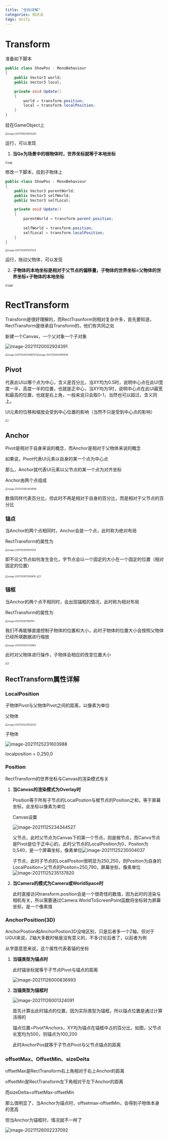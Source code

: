 ```yaml
---
title: "坐标详解"
categories: 知识点
tags: Unity
---
```


# Transform

准备如下脚本

```c#
public class ShowPos : MonoBehaviour
{
    public Vector3 world;
    public Vector3 local;

    private void Update()
    {
        world = transform.position;
        local = transform.localPosition;
    }
}
```

挂在GameObject上

<img src="https://cdn.jsdelivr.net/gh/Gasskin/CloudImg/img/202111192355326.png" alt="image-20211119235503240" style="zoom:50%;" />

运行，可以发现

1. **当Go为场景中的根物体时，世界坐标就等于本地坐标**

<img src="https://cdn.jsdelivr.net/gh/Gasskin/CloudImg/img/202111200007729.gif" alt="动画" style="zoom:50%;" />

修改一下脚本，挂到子物体上

```c#
public class ShowPos : MonoBehaviour
{
    public Vector3 parentWorld;
    public Vector3 selfWorld;
    public Vector3 selfLocal;

    private void Update()
    {
        parentWorld = transform.parent.position;
        
        selfWorld = transform.position;
        selfLocal = transform.localPosition;
    }
}
```

<img src="https://cdn.jsdelivr.net/gh/Gasskin/CloudImg/img/202111200010275.png" alt="image-20211120001031224" style="zoom:50%;" />

运行，拖动父物体，可以发现

2. **子物体的本地坐标是相对于父节点的偏移量，子物体的世界坐标=父物体的世界坐标+子物体的本地坐标**

<img src="https://cdn.jsdelivr.net/gh/Gasskin/CloudImg/img/202111200013639.gif" alt="动画1" style="zoom:50%;" />

# RectTransform

Transform是很好理解的，而RectTrasnform则相对复杂许多，首先要知道，RectTransform是继承自Transform的，他们有共同之处

新建一个Canvas，一个父对象一个子对象

![image-20211120002924391](https://cdn.jsdelivr.net/gh/Gasskin/CloudImg/img/202111200029420.png)

<img src="https://cdn.jsdelivr.net/gh/Gasskin/CloudImg/img/202111200029760.png" alt="image-20211120002946707" style="zoom:50%;" /><img src="https://cdn.jsdelivr.net/gh/Gasskin/CloudImg/img/202111200029985.png" alt="image-20211120002955936" style="zoom:50%;" />

## Pivot

代表此UI以哪个点为中心，含义是百分比，当XY均为0.5时，说明中心点在此UI宽度一半，高度一半的位置，也就是正中心，当XY均为1时，说明中心点在此UI最宽和最高的位置，也就是右上角，一般来说只会取0-1，当然也可以超过，含义同上。

UI元素的位移和缩放会受到中心位置的影响（当然不只是受到中心点的影响）

<img src="https://cdn.jsdelivr.net/gh/Gasskin/CloudImg/img/202111200035057.gif" alt="1" style="zoom:50%;" />

## Anchor

Pivot是相对于自身来说的概念，而Anchor是相对于父物体来说的概念

如果说，Pivot代表UI元素以自身的某一个点为中心点

那么，Anchor就代表UI元素以父节点的某一个点为对齐坐标

Anchor由两个点组成

<img src="https://cdn.jsdelivr.net/gh/Gasskin/CloudImg/img/202111200044274.png" alt="image-20211120004439195" style="zoom:50%;" />

数值同样代表百分比，但此时不再是相对于自身的百分比，而是相对于父节点的百分比

### 锚点

当Anchor的两个点相同时，Anchor会是一个点，此时称为绝对布局

RectTransform的属性为

<img src="https://cdn.jsdelivr.net/gh/Gasskin/CloudImg/img/202111200108344.png" alt="image-20211120010814302" style="zoom:50%;" />

即不论父节点如何发生变化，字节点会以一个固定的大小在一个固定的位置（相对固定的位置）

<img src="https://cdn.jsdelivr.net/gh/Gasskin/CloudImg/img/202111200113692.png" alt="image-20211120011300619" style="zoom:50%;" />

<img src="https://cdn.jsdelivr.net/gh/Gasskin/CloudImg/img/202111200114693.gif" alt="11" style="zoom:50%;" />

### 锚框

当Anchor的两个点不相同时，会出现锚框的情况，此时称为相对布局

RectTransform的属性为

<img src="https://cdn.jsdelivr.net/gh/Gasskin/CloudImg/img/202111200118941.png" alt="image-20211120011801911" style="zoom:50%;" />

我们不再能够直接控制子物体的位置和大小，此时子物体的位置大小会按照父物体已经所填数据进行缩放

<img src="https://cdn.jsdelivr.net/gh/Gasskin/CloudImg/img/202111200121076.png" alt="image-20211120012135983" style="zoom:50%;" />

此时对父物体进行操作，子物体会相应的改变位置大小

<img src="https://cdn.jsdelivr.net/gh/Gasskin/CloudImg/img/202111200122709.gif" alt="2" style="zoom:50%;" />

## RectTransform属性详解

### LocalPosition

子物体Pivot与父物体Pivot之间的距离，以像素为单位

父物体

<img src="https://cdn.jsdelivr.net/gh/Gasskin/CloudImg/img/202111252315126.png" alt="image-20211125231552033" style="zoom:50%;" />



子物体

![image-20211125231603988](https://cdn.jsdelivr.net/gh/Gasskin/CloudImg/img/202111252316067.png)

localposition = 0,250,0

### Position

RectTransform的世界坐标与Canvas的渲染模式有关

1. **当Canvas的渲染模式为Overlay时**

   Position等于所有子节点的LocalPostion与根节点的Position之和，等于屏幕坐标，此坐标以像素为单位

   Canvas设置

   ![image-20211125234344527](https://cdn.jsdelivr.net/gh/Gasskin/CloudImg/img/202111252343570.png)

   父节点，此时父节点为Canvas下的第一个节点，则是根节点，而Canvs节点是Pivot是位于正中心的，此时父节点的LocalPosition为0，Positon为0,540，是一个屏幕坐标，像素单位![image-20211125235004037](https://cdn.jsdelivr.net/gh/Gasskin/CloudImg/img/202111252350137.png)

   子节点，此时子节点的LocalPositon很明显为250,250，则Position为自身的LocalPosition+父节点的Positon=250,790，屏幕坐标，像素单位![image-20211125235137820](https://cdn.jsdelivr.net/gh/Gasskin/CloudImg/img/202111252351899.png)

2. **当Camera的模式为Camera或WorldSpace时**

   此时直接访问transform.position会是一个很奇怪的数值，因为此时的渲染与相机有关，所以需要通过Camera.WorldToScreenPoint函数将坐标转为屏幕坐标，是一个像素值

### AnchorPosition(3D)

AnchorPostion和AnchorPostion3D没啥区别，只是后者多一个Z轴，但对于UGUI来说，Z轴大多数时候是没有意义的，不多讨论后者了，以前者为例

从字面意思来说，这个属性代表着锚的坐标

1. **当锚类型为锚点时**

   此时锚坐标就等于子节点Pivot与锚点的距离

   ![image-20211126000836993](https://cdn.jsdelivr.net/gh/Gasskin/CloudImg/img/202111260008104.png)

2. **当锚类型为锚框时**

   ![image-20211126001324091](https://cdn.jsdelivr.net/gh/Gasskin/CloudImg/img/202111260013208.png)

   首先计算出此时锚点的位置，因为实际类型为锚框，所以锚点位置是通过计算活得的

   锚点位置=Pivot*Anchors，XY均为锚点在锚框中占的百分比，如图，父节点长宽均为500，则锚点为100,200

   此时AnchorPos就等于子节点Pivot与父节点锚点的距离

### offsetMax、OffsetMin、sizeDelta

offsetMax是RectTransform右上角相对于右上Anchor的距离

offsetMin是RectTransform左下角相对于左下Anchor的距离

而sizeDelta=offsetMax-offsetMin

那么很明显了，当Anchor为锚点时，offsetmax-offsetMin，会得到子物体本身的宽高

但当Anchor为锚框时，情况就不一样了

![image-20211126002237092](https://cdn.jsdelivr.net/gh/Gasskin/CloudImg/img/202111260022180.png)

